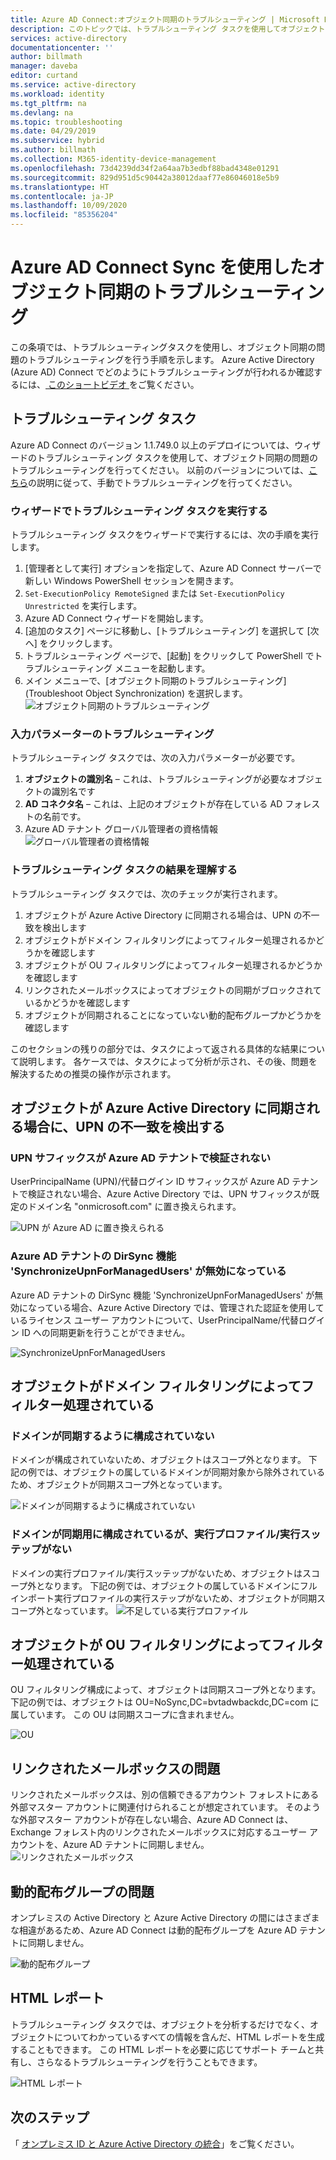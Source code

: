 ```yaml
---
title: Azure AD Connect:オブジェクト同期のトラブルシューティング | Microsoft Docs
description: このトピックでは、トラブルシューティング タスクを使用してオブジェクト同期の問題のトラブルシューティングを行う手順を示します。
services: active-directory
documentationcenter: ''
author: billmath
manager: daveba
editor: curtand
ms.service: active-directory
ms.workload: identity
ms.tgt_pltfrm: na
ms.devlang: na
ms.topic: troubleshooting
ms.date: 04/29/2019
ms.subservice: hybrid
ms.author: billmath
ms.collection: M365-identity-device-management
ms.openlocfilehash: 73d4239dd34f2a64aa7b3edbf88bad4348e01291
ms.sourcegitcommit: 829d951d5c90442a38012daaf77e86046018e5b9
ms.translationtype: HT
ms.contentlocale: ja-JP
ms.lasthandoff: 10/09/2020
ms.locfileid: "85356204"
---
```

# <a name="troubleshoot-object-synchronization-with-azure-ad-connect-sync"></a>Azure AD Connect Sync を使用したオブジェクト同期のトラブルシューティング
この条項では、トラブルシューティングタスクを使用し、オブジェクト同期の問題のトラブルシューティングを行う手順を示します。 Azure Active Directory (Azure AD) Connect でどのようにトラブルシューティングが行われるか確認するには、[ このショートビデオ ](https://aka.ms/AADCTSVideo) をご覧ください。

## <a name="troubleshooting-task"></a>トラブルシューティング タスク
Azure AD Connect のバージョン 1.1.749.0 以上のデプロイについては、ウィザードのトラブルシューティング タスクを使用して、オブジェクト同期の問題のトラブルシューティングを行ってください。 以前のバージョンについては、[こちら](tshoot-connect-object-not-syncing.md)の説明に従って、手動でトラブルシューティングを行ってください。

### <a name="run-the-troubleshooting-task-in-the-wizard"></a>ウィザードでトラブルシューティング タスクを実行する
トラブルシューティング タスクをウィザードで実行するには、次の手順を実行します。

1.  [管理者として実行] オプションを指定して、Azure AD Connect サーバーで新しい Windows PowerShell セッションを開きます。
2.  `Set-ExecutionPolicy RemoteSigned` または `Set-ExecutionPolicy Unrestricted` を実行します。
3.  Azure AD Connect ウィザードを開始します。
4.  [追加のタスク] ページに移動し、[トラブルシューティング] を選択して [次へ] をクリックします。
5.  トラブルシューティング ページで、[起動] をクリックして PowerShell でトラブルシューティング メニューを起動します。
6.  メイン メニューで、[オブジェクト同期のトラブルシューティング]\(Troubleshoot Object Synchronization\) を選択します。
![オブジェクト同期のトラブルシューティング](media/tshoot-connect-objectsync/objsynch11.png)

### <a name="troubleshooting-input-parameters"></a>入力パラメーターのトラブルシューティング
トラブルシューティング タスクでは、次の入力パラメーターが必要です。
1.  **オブジェクトの識別名** – これは、トラブルシューティングが必要なオブジェクトの識別名です
2.  **AD コネクタ名** – これは、上記のオブジェクトが存在している AD フォレストの名前です。
3.  Azure AD テナント グローバル管理者の資格情報![グローバル管理者の資格情報](media/tshoot-connect-objectsync/objsynch1.png)

### <a name="understand-the-results-of-the-troubleshooting-task"></a>トラブルシューティング タスクの結果を理解する
トラブルシューティング タスクでは、次のチェックが実行されます。

1.  オブジェクトが Azure Active Directory に同期される場合は、UPN の不一致を検出します
2.  オブジェクトがドメイン フィルタリングによってフィルター処理されるかどうかを確認します
3.  オブジェクトが OU フィルタリングによってフィルター処理されるかどうかを確認します
4.  リンクされたメールボックスによってオブジェクトの同期がブロックされているかどうかを確認します
5. オブジェクトが同期されることになっていない動的配布グループかどうかを確認します

このセクションの残りの部分では、タスクによって返される具体的な結果について説明します。 各ケースでは、タスクによって分析が示され、その後、問題を解決するための推奨の操作が示されます。

## <a name="detect-upn-mismatch-if-object-is-synced-to-azure-active-directory"></a>オブジェクトが Azure Active Directory に同期される場合に、UPN の不一致を検出する
### <a name="upn-suffix-is-not-verified-with-azure-ad-tenant"></a>UPN サフィックスが Azure AD テナントで検証されない
UserPrincipalName (UPN)/代替ログイン ID サフィックスが Azure AD テナントで検証されない場合、Azure Active Directory では、UPN サフィックスが既定のドメイン名 "onmicrosoft.com" に置き換えられます。

![UPN が Azure AD に置き換えられる](media/tshoot-connect-objectsync/objsynch2.png)

### <a name="azure-ad-tenant-dirsync-feature-synchronizeupnformanagedusers-is-disabled"></a>Azure AD テナントの DirSync 機能 'SynchronizeUpnForManagedUsers' が無効になっている
Azure AD テナントの DirSync 機能 'SynchronizeUpnForManagedUsers' が無効になっている場合、Azure Active Directory では、管理された認証を使用しているライセンス ユーザー アカウントについて、UserPrincipalName/代替ログイン ID への同期更新を行うことができません。

![SynchronizeUpnForManagedUsers](media/tshoot-connect-objectsync/objsynch4.png)

## <a name="object-is-filtered-due-to-domain-filtering"></a>オブジェクトがドメイン フィルタリングによってフィルター処理されている
### <a name="domain-is-not-configured-to-sync"></a>ドメインが同期するように構成されていない
ドメインが構成されていないため、オブジェクトはスコープ外となります。 下記の例では、オブジェクトの属しているドメインが同期対象から除外されているため、オブジェクトが同期スコープ外となっています。

![ドメインが同期するように構成されていない](media/tshoot-connect-objectsync/objsynch5.png)

### <a name="domain-is-configured-to-sync-but-is-missing-run-profilesrun-steps"></a>ドメインが同期用に構成されているが、実行プロファイル/実行スッテップがない
ドメインの実行プロファイル/実行スッテップがないため、オブジェクトはスコープ外となります。 下記の例では、オブジェクトの属しているドメインにフル インポート実行プロファイルの実行ステップがないため、オブジェクトが同期スコープ外となっています。
![不足している実行プロファイル](media/tshoot-connect-objectsync/objsynch6.png)

## <a name="object-is-filtered-due-to-ou-filtering"></a>オブジェクトが OU フィルタリングによってフィルター処理されている
OU フィルタリング構成によって、オブジェクトは同期スコープ外となります。 下記の例では、オブジェクトは OU=NoSync,DC=bvtadwbackdc,DC=com に属しています。  この OU は同期スコープに含まれません。</br>

![OU](./media/tshoot-connect-objectsync/objsynch7.png)

## <a name="linked-mailbox-issue"></a>リンクされたメールボックスの問題
リンクされたメールボックスは、別の信頼できるアカウント フォレストにある外部マスター アカウントに関連付けられることが想定されています。 そのような外部マスター アカウントが存在しない場合、Azure AD Connect は、Exchange フォレスト内のリンクされたメールボックスに対応するユーザー アカウントを、Azure AD テナントに同期しません。</br>
![リンクされたメールボックス](./media/tshoot-connect-objectsync/objsynch12.png)

## <a name="dynamic-distribution-group-issue"></a>動的配布グループの問題
オンプレミスの Active Directory と Azure Active Directory の間にはさまざまな相違があるため、Azure AD Connect は動的配布グループを Azure AD テナントに同期しません。

![動的配布グループ](./media/tshoot-connect-objectsync/objsynch13.png)

## <a name="html-report"></a>HTML レポート
トラブルシューティング タスクでは、オブジェクトを分析するだけでなく、オブジェクトについてわかっているすべての情報を含んだ、HTML レポートを生成することもできます。 この HTML レポートを必要に応じてサポート チームと共有し、さらなるトラブルシューティングを行うこともできます。

![HTML レポート](media/tshoot-connect-objectsync/objsynch8.png)

## <a name="next-steps"></a>次のステップ
「 [オンプレミス ID と Azure Active Directory の統合](whatis-hybrid-identity.md)」をご覧ください。

